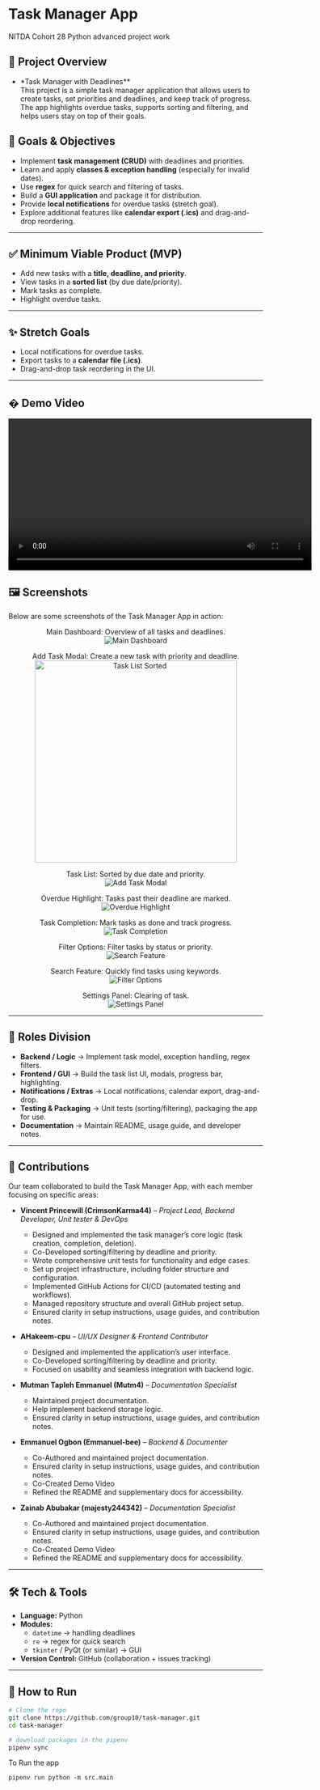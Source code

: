 # Task Manager App

NITDA Cohort 28 Python advanced project work

## 📌 Project Overview

-  \*Task Manager with Deadlines\*\*  
   This project is a simple task manager application that allows users to create tasks, set priorities and deadlines, and keep track of progress. The app highlights overdue tasks, supports sorting and filtering, and helps users stay on top of their goals.

## 🎯 Goals & Objectives

-  Implement **task management (CRUD)** with deadlines and priorities.
-  Learn and apply **classes & exception handling** (especially for invalid dates).
-  Use **regex** for quick search and filtering of tasks.
-  Build a **GUI application** and package it for distribution.
-  Provide **local notifications** for overdue tasks (stretch goal).
-  Explore additional features like **calendar export (.ics)** and drag-and-drop reordering.

---

## ✅ Minimum Viable Product (MVP)

-  Add new tasks with a **title, deadline, and priority**.
-  View tasks in a **sorted list** (by due date/priority).
-  Mark tasks as complete.
-  Highlight overdue tasks.

---

## ✨ Stretch Goals

-  Local notifications for overdue tasks.
-  Export tasks to a **calendar file (.ics)**.
-  Drag-and-drop task reordering in the UI.

---

## �️ Demo Video

<p align="center">
<video controls width="600">
  <source src="asserts/vid/final%20video%20project%20recording2.mp4" type="video/mp4">
  Your browser does not support the video tag.
</video>
</p>

## 🖼️ Screenshots

Below are some screenshots of the Task Manager App in action:

<p align="center">
  <figure align="center">
    <figcaption align="center">Main Dashboard: Overview of all tasks and deadlines.</figcaption>
    <img src="asserts/img/Screenshot%202025-09-22%20194719.png" alt="Main Dashboard" />
  </figure>
  <figure align="center">
    <figcaption align="center">Add Task Modal: Create a new task with priority and deadline.</figcaption>
    <img src="asserts/img/Screenshot%202025-09-22%20194858.png" alt="Task List Sorted" width="400"/>
  </figure>
  <figure align="center">
    <figcaption align="center">Task List: Sorted by due date and priority.</figcaption>
    <img src="asserts/img/Screenshot%202025-09-22%20194817.png" alt="Add Task Modal" />
  </figure>
  <figure align="center">
    <figcaption align="center">Overdue Highlight: Tasks past their deadline are marked.</figcaption>
    <img src="asserts/img/Screenshot%202025-09-22%20195029.png" alt="Overdue Highlight" />
  </figure>
  <figure align="center">
    <figcaption align="center">Task Completion: Mark tasks as done and track progress.</figcaption>
    <img src="asserts/img/Screenshot%202025-09-22%20195042.png" alt="Task Completion" />
  </figure>
  <figure align="center">
    <figcaption align="center">Filter Options: Filter tasks by status or priority.</figcaption>
    <img src="asserts/img/Screenshot%202025-09-22%20200438.png" alt="Search Feature" />
  </figure>
  <figure align="center">
    <figcaption align="center">Search Feature: Quickly find tasks using keywords.</figcaption>
    <img src="asserts/img/Screenshot%202025-09-22%20200456.png" alt="Filter Options" />
  </figure>
  <figure align="center">
    <figcaption align="center">Settings Panel: Clearing of task.</figcaption>
    <img src="asserts/img/Screenshot%202025-09-22%20200504.png" alt="Settings Panel" />
  </figure>
</p>

---

## 👥 Roles Division

-  **Backend / Logic** → Implement task model, exception handling, regex filters.
-  **Frontend / GUI** → Build the task list UI, modals, progress bar, highlighting.
-  **Notifications / Extras** → Local notifications, calendar export, drag-and-drop.
-  **Testing & Packaging** → Unit tests (sorting/filtering), packaging the app for use.
-  **Documentation** → Maintain README, usage guide, and developer notes.

---

## 👥 Contributions

Our team collaborated to build the Task Manager App, with each member focusing on specific areas:

- **Vincent Princewill (CrimsonKarma44)** – *Project Lead, Backend Developer, Unit tester & DevOps*  
  - Designed and implemented the task manager’s core logic (task creation, completion, deletion).  
  - Co-Developed sorting/filtering by deadline and priority.  
  - Wrote comprehensive unit tests for functionality and edge cases.  
  - Set up project infrastructure, including folder structure and configuration.  
  - Implemented GitHub Actions for CI/CD (automated testing and workflows).  
  - Managed repository structure and overall GitHub project setup.
  - Ensured clarity in setup instructions, usage guides, and contribution notes.

- **AHakeem-cpu** – *UI/UX Designer & Frontend Contributor*  
  - Designed and implemented the application’s user interface.
  - Co-Developed sorting/filtering by deadline and priority.  
  - Focused on usability and seamless integration with backend logic.  

- **Mutman Tapleh Emmanuel (Mutm4)** – *Documentation Specialist*  
  - Maintained project documentation.  
  - Help implement backend storage logic.
  - Ensured clarity in setup instructions, usage guides, and contribution notes.

- **Emmanuel Ogbon (Emmanuel-bee)** – *Backend & Documenter*  
  - Co-Authored and maintained project documentation.  
  - Ensured clarity in setup instructions, usage guides, and contribution notes.
  - Co-Created Demo Video
  - Refined the README and supplementary docs for accessibility.  

- **Zainab Abubakar (majesty244342)** – *Documentation Specialist*  
  - Co-Authored and maintained project documentation.  
  - Ensured clarity in setup instructions, usage guides, and contribution notes.
  - Co-Created Demo Video  
  - Refined the README and supplementary docs for accessibility. 

---

## 🛠️ Tech & Tools

-  **Language:** Python
-  **Modules:**
   -  `datetime` → handling deadlines
   -  `re` → regex for quick search
   -  `tkinter` / PyQt (or similar) → GUI
-  **Version Control:** GitHub (collaboration + issues tracking)

---

## 🚀 How to Run

```bash
# Clone the repo
git clone https://github.com/group10/task-manager.git
cd task-manager

# download packages in the pipenv
pipenv sync
```
To Run the app
```
pipenv run python -m src.main
```
